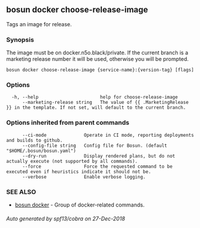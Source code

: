 ## bosun docker choose-release-image

Tags an image for release.

### Synopsis

The image must be on docker.n5o.black/private. If the current branch is a marketing release number it will be used, otherwise you will be prompted.

```
bosun docker choose-release-image {service-name}:{version-tag} [flags]
```

### Options

```
  -h, --help                       help for choose-release-image
      --marketing-release string   The value of {{ .MarketingRelease }} in the template. If not set, will default to the current branch.
```

### Options inherited from parent commands

```
      --ci-mode              Operate in CI mode, reporting deployments and builds to github.
      --config-file string   Config file for Bosun. (default "$HOME/.bosun/bosun.yaml")
      --dry-run              Display rendered plans, but do not actually execute (not supported by all commands).
      --force                Force the requested command to be executed even if heuristics indicate it should not be.
      --verbose              Enable verbose logging.
```

### SEE ALSO

* [bosun docker](bosun_docker.md)	 - Group of docker-related commands.

###### Auto generated by spf13/cobra on 27-Dec-2018
